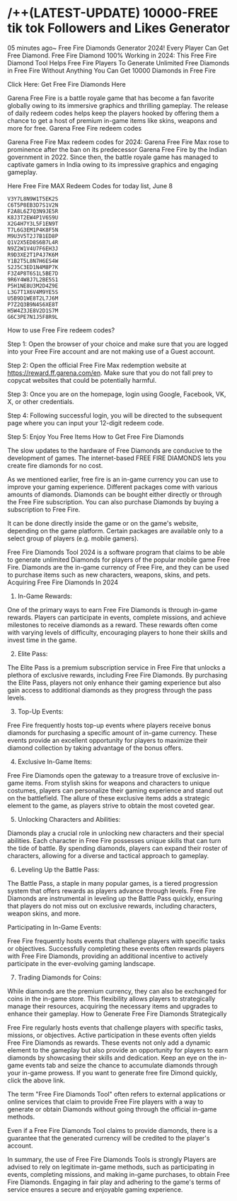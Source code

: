 # /++(LATEST-UPDATE) 10000-FREE tik tok Followers and Likes Generator



05 minutes ago~ Free Fire Diamonds Generator 2024! Every Player Can Get Free Diamond. Free Fire Diamond 100% Working in 2024: This Free Fire Diamond Tool Helps Free Fire Players To Generate Unlimited Free Diamonds in Free Fire Without Anything You Can Get 10000 Diamonds in Free Fire

Click Here: Get Free Fire Diamonds Here

Garena Free Fire is a battle royale game that has become a fan favorite globally owing to its immersive graphics and thrilling gameplay. The release of daily redeem codes helps keep the players hooked by offering them a chance to get a host of premium in-game items like skins, weapons and more for free.
Garena Free Fire redeem codes

Garena Free Fire Max redeem codes for 2024: Garena Free Fire Max rose to prominence after the ban on its predecessor Garena Free Fire by the Indian government in 2022. Since then, the battle royale game has managed to captivate gamers in India owing to its impressive graphics and engaging gameplay.

Here Free Fire MAX Redeem Codes for today list, June 8

    V3Y7L8N9W1T5EK2S
    C6T5P8EB3D7S1V2N
    F2A8L6Z7Q3N9JE5R
    K8J3T2EW4P1V6S9U
    X2G4H7Y3L5F1EN9T
    T7L6G3EM1P4K8F5N
    M9U3V5T2J7B1ED8P
    Q1V2X5ED8S6B7L4R
    N9Z2W1V4U7F6EH3J
    R9D3XE2T1P4J7K6M
    Y1B2T5L8N7H6ES4W
    S2J5C3ED1N4M8P7K
    F3Z4P8T6S1L5BE7D
    9R6Y4W8J7L2BE5S1
    P5H1NE8U3M2D4Z9E
    L3G7T1X6V4M9YE5S
    U5B9D1WE8T2L7J6M
    P7Z2Q3B9N4S6XE8T
    H5W4Z3JE8V2D1S7M
    G6C3PE7N1J5F8R9L

How to use Free Fire redeem codes?

Step 1: Open the browser of your choice and make sure that you are logged into your Free Fire account and are not making use of a Guest account.

Step 2: Open the official Free Fire Max redemption website at https://reward.ff.garena.com/en. Make sure that you do not fall prey to copycat websites that could be potentially harmful.

Step 3: Once you are on the homepage, login using Google, Facebook, VK, X, or other credentials.

Step 4: Following successful login, you will be directed to the subsequent page where you can input your 12-digit redeem code.

Step 5: Enjoy You Free Items
How to Get Free Fire Diamonds

The slow updates to the hardware of Free Diamonds are conducive to the development of games. The internet-based FREE FIRE DIAMONDS lets you create fire diamonds for no cost.

As we mentioned earlier, free fire is an in-game currency you can use to improve your gaming experience. Different packages come with various amounts of diamonds. Diamonds can be bought either directly or through the Free Fire subscription. You can also purchase Diamonds by buying a subscription to Free Fire.

It can be done directly inside the game or on the game's website, depending on the game platform. Certain packages are available only to a select group of players (e.g. mobile gamers).

Free Fire Diamonds Tool 2024 is a software program that claims to be able to generate unlimited Diamonds for players of the popular mobile game Free Fire. Diamonds are the in-game currency of Free Fire, and they can be used to purchase items such as new characters, weapons, skins, and pets.
Acquiring Free Fire Diamonds In 2024

1. In-Game Rewards:

One of the primary ways to earn Free Fire Diamonds is through in-game rewards. Players can participate in events, complete missions, and achieve milestones to receive diamonds as a reward. These rewards often come with varying levels of difficulty, encouraging players to hone their skills and invest time in the game.

2. Elite Pass:

The Elite Pass is a premium subscription service in Free Fire that unlocks a plethora of exclusive rewards, including Free Fire Diamonds. By purchasing the Elite Pass, players not only enhance their gaming experience but also gain access to additional diamonds as they progress through the pass levels.

3. Top-Up Events:

Free Fire frequently hosts top-up events where players receive bonus diamonds for purchasing a specific amount of in-game currency. These events provide an excellent opportunity for players to maximize their diamond collection by taking advantage of the bonus offers.

4. Exclusive In-Game Items:

Free Fire Diamonds open the gateway to a treasure trove of exclusive in-game items. From stylish skins for weapons and characters to unique costumes, players can personalize their gaming experience and stand out on the battlefield. The allure of these exclusive items adds a strategic element to the game, as players strive to obtain the most coveted gear.

5. Unlocking Characters and Abilities:

Diamonds play a crucial role in unlocking new characters and their special abilities. Each character in Free Fire possesses unique skills that can turn the tide of battle. By spending diamonds, players can expand their roster of characters, allowing for a diverse and tactical approach to gameplay.

6. Leveling Up the Battle Pass:

The Battle Pass, a staple in many popular games, is a tiered progression system that offers rewards as players advance through levels. Free Fire Diamonds are instrumental in leveling up the Battle Pass quickly, ensuring that players do not miss out on exclusive rewards, including characters, weapon skins, and more.

Participating in In-Game Events:

Free Fire frequently hosts events that challenge players with specific tasks or objectives. Successfully completing these events often rewards players with Free Fire Diamonds, providing an additional incentive to actively participate in the ever-evolving gaming landscape.

7. Trading Diamonds for Coins:

While diamonds are the premium currency, they can also be exchanged for coins in the in-game store. This flexibility allows players to strategically manage their resources, acquiring the necessary items and upgrades to enhance their gameplay.
How to Generate Free Fire Diamonds Strategically

Free Fire regularly hosts events that challenge players with specific tasks, missions, or objectives. Active participation in these events often yields Free Fire Diamonds as rewards. These events not only add a dynamic element to the gameplay but also provide an opportunity for players to earn diamonds by showcasing their skills and dedication. Keep an eye on the in-game events tab and seize the chance to accumulate diamonds through your in-game prowess. If you want to generate free fire Dimond quickly, click the above link.

The term "Free Fire Diamonds Tool" often refers to external applications or online services that claim to provide Free Fire players with a way to generate or obtain Diamonds without going through the official in-game methods.

Even if a Free Fire Diamonds Tool claims to provide diamonds, there is a guarantee that the generated currency will be credited to the player's account.

In summary, the use of Free Fire Diamonds Tools is strongly Players are advised to rely on legitimate in-game methods, such as participating in events, completing missions, and making in-game purchases, to obtain Free Fire Diamonds. Engaging in fair play and adhering to the game's terms of service ensures a secure and enjoyable gaming experience.
